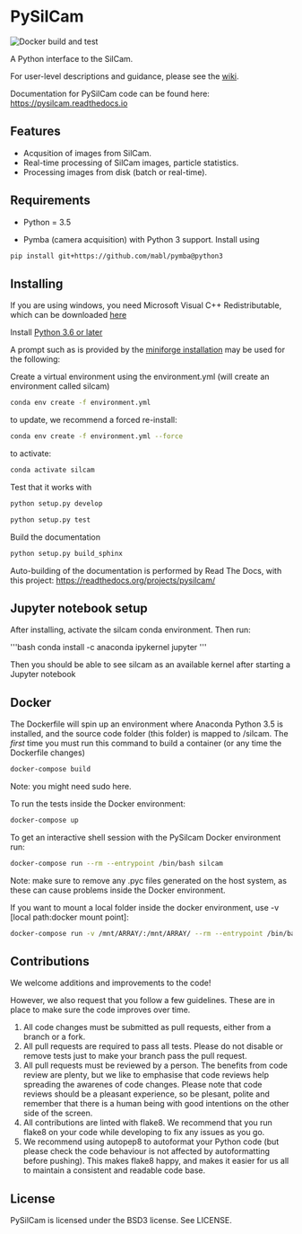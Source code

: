 PySilCam
===============================

![Docker build and test](https://github.com/SINTEF/PySilCam/workflows/Docker%20build%20and%20test/badge.svg)

A Python interface to the SilCam.

For user-level descriptions and guidance, please see the [wiki](https://github.com/SINTEF/PySilCam/wiki).

Documentation for PySilCam code can be found here: https://pysilcam.readthedocs.io

Features
--------

* Acqusition of images from SilCam.
* Real-time processing of SilCam images, particle statistics.
* Processing images from disk (batch or real-time).

Requirements
------------

* Python = 3.5

* Pymba (camera acquisition) with Python 3 support. Install using

```bash
pip install git+https://github.com/mabl/pymba@python3
```

Installing
----------

If you are using windows, you need Microsoft Visual C++ Redistributable, which can be downloaded [here](https://support.microsoft.com/en-us/help/2977003/the-latest-supported-visual-c-downloads)

Install [Python 3.6 or later](https://github.com/conda-forge/miniforge/#download)

A prompt such as is provided by the [miniforge installation](https://github.com/conda-forge/miniforge/#download) may be used for the following:

Create a virtual environment using the environment.yml (will create an environment called silcam)

```bash
conda env create -f environment.yml
```

to update, we recommend a forced re-install:

```bash
conda env create -f environment.yml --force
```

to activate:

```bash
conda activate silcam
```

Test that it works with

```bash
python setup.py develop
```

```bash
python setup.py test
```

Build the documentation

```bash
python setup.py build_sphinx
```

Auto-building of the documentation is performed by Read The Docs, with this project: https://readthedocs.org/projects/pysilcam/

Jupyter notebook setup
------

After installing, activate the silcam conda environment. Then run:

'''bash
conda install -c anaconda ipykernel jupyter
'''

Then you should be able to see silcam as an available kernel after starting a Jupyter notebook

Docker
------

The Dockerfile will spin up an environment where Anaconda Python 3.5 is installed, and the source code folder (this folder) is mapped to /silcam. The _first_ time you must run this command to build a container (or any time the Dockerfile changes)

```bash
docker-compose build
```

Note: you might need sudo here.

To run the tests inside the Docker environment:

```bash
docker-compose up
```

To get an interactive shell session with the PySilcam Docker environment run:

```bash
docker-compose run --rm --entrypoint /bin/bash silcam
```

Note: make sure to remove any .pyc files generated on the host system, as these can cause problems inside the Docker environment.

If you want to mount a local folder inside the docker environment, use -v [local path:docker mount point]:

```bash
docker-compose run -v /mnt/ARRAY/:/mnt/ARRAY/ --rm --entrypoint /bin/bash silcam
```

Contributions
-------------

We welcome additions and improvements to the code!

However, we also request that you follow a few guidelines. These are in place to make sure the code improves over time.

1. All code changes must be submitted as pull requests, either from a branch or a fork.
2. All pull requests are required to pass all tests. Please do not disable or remove tests just to make your branch pass the pull request.
3. All pull requests must be reviewed by a person. The benefits from code review are plenty, but we like to emphasise that code reviews help spreading the awarenes of code changes. Please note that code reviews should be a pleasant experience, so be plesant, polite and remember that there is a human being with good intentions on the other side of the screen.
4. All contributions are linted with flake8. We recommend that you run flake8 on your code while developing to fix any issues as you go.
5. We recommend using autopep8 to autoformat your Python code (but please check the code behaviour is not affected by autoformatting before pushing). This makes flake8 happy, and makes it easier for us all to maintain a consistent and readable code base.

License
-------

PySilCam is licensed under the BSD3 license. See LICENSE.
